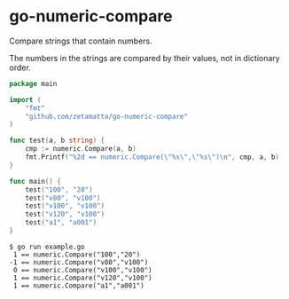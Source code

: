 go-numeric-compare
==================

Compare strings that contain numbers.

The numbers in the strings are compared by their values, 
not in dictionary order.

```go
package main

import (
	"fmt"
	"github.com/zetamatta/go-numeric-compare"
)

func test(a, b string) {
	cmp := numeric.Compare(a, b)
	fmt.Printf("%2d == numeric.Compare(\"%s\",\"%s\")\n", cmp, a, b)
}

func main() {
	test("100", "20")
	test("v80", "v100")
	test("v100", "v100")
	test("v120", "v100")
	test("a1", "a001")
}
```

```
$ go run example.go
 1 == numeric.Compare("100","20")
-1 == numeric.Compare("v80","v100")
 0 == numeric.Compare("v100","v100")
 1 == numeric.Compare("v120","v100")
 1 == numeric.Compare("a1","a001")
```

